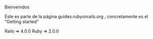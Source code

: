 Bienvenidos

Este es parte de la página guides.rubyonrails.org , concretamente es el "Getting started"

Rails => 4.0.0
Ruby => 2.0.0
